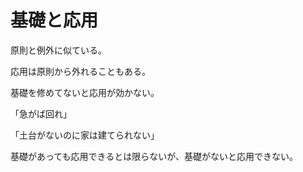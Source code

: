 # 基礎と応用

原則と例外に似ている。

応用は原則から外れることもある。

基礎を修めてないと応用が効かない。

「急がば回れ」

「土台がないのに家は建てられない」

基礎があっても応用できるとは限らないが、基礎がないと応用できない。
